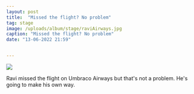 ```yaml
---
layout: post
title:  "Missed the flight? No problem"
tag: stage
image: /uploads/album/stage/raviAirways.jpg
caption: "Missed the flight? No problem"
date: "13-06-2022 21:59"


---
```


![]({{page.image}})

Ravi missed the flight on Umbraco Airways but that's not a problem. He's going to make his own way. 